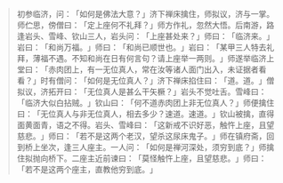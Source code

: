 > 初参临济，问：​「如何是佛法大意？​」济下禅床擒住，师拟议，济与一掌。师伫思，傍僧曰：​「定上座何不礼拜？​」师方作礼，忽然大悟。后南游，路逢岩头、雪峰、钦山三人，岩头问：​「上座甚处来？​」师曰：​「临济来。​」岩曰：​「和尚万福。​」师曰：​「和尚已顺世也。​」岩曰：​「某甲三人特去礼拜，薄福不遇。不知和尚在日有何言句？请上座举一两则。​」师遂举临济上堂曰：​「赤肉团上，有一无位真人，常在汝等诸人面门出入，未证据者看看？​」时有僧问：​「如何是无位真人？​」济下禅床掐住曰：​「道。道。​」僧拟议，济拓开曰：​「无位真人是甚么干矢橛？​」岩头不觉吐舌。雪峰曰：​「临济大似白拈贼。​」钦山曰：​「何不道赤肉团上非无位真人？​」师便擒住曰：​「无位真人与非无位真人，相去多少？速道。速道。​」钦山被擒，直得面黄面青，语之不得。岩头、雪峰曰：​「这新戒不识好恶，触忤上座，且望慈悲。​」师曰：​「若不是这两个老汉，望杀这尿床鬼子。​」师在镇府斋，回到桥上坐次，逢三人座主。一人问：​「如何是禅河深处，须穷到底？​」师擒住拟抛向桥下。二座主近前谏曰：​「莫怪触忤上座，且望慈悲。​」师曰：​「若不是这两个座主，直教他穷到底。​」


